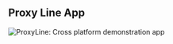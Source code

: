 ## Proxy Line App

![ProxyLine: Cross platform demonstration app](https://github.com/orungrau/proxyline-app/main/docs/assets/cover.jpg)
